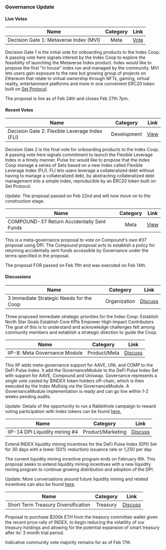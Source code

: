 ### Governance Update

#### Live Votes

| Name          | Category      | Link   |
| ------------- |:-------------:| :-----:|
| Decision Gate 1: Metaverse Index (MVI) | Meta | [Vote](https://app.boardroom.info/index/poll/Qmeaho3rEC8pM9t3FwhCQ86rdYtrpo2iDqHSxMcf2nu51Z) |

Decision Gate 1 is the initial vote for onboarding products to the Index Coop. A passing vote here signals interest by the Index Coop to explore the feasibility of launching the Metaverse Index product. Index would like to propose the first "in house" index run and managed by the community. MVI lets users gain exposure to the new but growing group of projects on Ethereum that relate to virtual ownership through NFTs, gaming, virtual reality, entertainment platforms and more in one convenient ERC20 token built on [Set Protocol](https://www.tokensets.com/).

The proposal is live as of Feb 24th and closes Feb 27th 7pm.


#### Recent Votes

| Name          | Category      | Link   |
| ------------- |:-------------:| :-----:|
| Decision Gate 2: Flexible Leverage Index (FLI) | Development | [View](https://app.boardroom.info/index/poll/QmQwQn4k324kMKPjsSX6ZEzjkkKWh1DNfAN2mQ3dd5aP1a) |

Decision Gate 2 is the final vote for onboarding products to the Index Coop. A passing vote here signals commitment to launch the Flexible Leverage Index in a timely manner. Pulse Inc would like to propose that the Index Coop manage a series of Sets based on a new Index called Flexible Leverage Index (FLI). FLI lets users leverage a collateralized debt without having to manage a collateralized debt, by abstracting collateralized debt management into a simple index, reproducible by an ERC20 token built on Set Protocol.

Update: The proposal passed on Feb 22nd and will now move on to the construction stage.


| Name          | Category      | Link   |
| ------------- |:-------------:| :-----:|
| COMPOUND-37 Return Accidentally Sent Funds | Meta | [View](https://app.boardroom.info/index/poll/QmYQk1KQNN7gcaDpvy7w6C9rEjVJSanWdRPfebRo1CMewa) |

This is a meta-governance proposal to vote on Compound's own #37 proposal using DPI. The Compound proposal acts to establish a policy for returning accidentally sent funds accessible by Governance under the terms specified in the proposal.

The proposal FOR passed on Feb 11th and was executed on Feb 14th.


#### Discussions

| Name          | Category      | Link   |
| ------------- |:-------------:| :-----:|
| 3 Immediate Strategic Needs for the Coop | Organization | [Discuss](https://gov.indexcoop.com/t/3-immediate-strategic-needs-for-the-coop/902/7) |

Three proposed immediate strategic priorities for the Index Coop:
Establish North Star Goals
Establish Core KPIs
Empower High-Impact Contributors
The goal of this is to understand and acknowledge challenges felt among community members and establish a strategic direction to guide the Coop.


| Name          | Category      | Link   |
| ------------- |:-------------:| :-----:|
| IIP-8: Meta Governance Module | Product/Meta | [Discuss](https://gov.indexcoop.com/t/iip-8-meta-governance-module/276) |

This IIP adds meta-governance support for AAVE, UNI, and COMP to the DeFi Pulse Index.
It add the GovernanceModule to the DeFi Pulse Index Set with support for AAVE, Compound and Uniswap. Governance represents a single vote casted by $INDEX token holders off-chain, which is then executed by the Index Multisig via the GovernanceModule. A GovernanceModule implementation is ready and can go live within 1-2 weeks pending audits.

Update: Details of the opportunity to run a Rabbithole campaign to reward voting participation with Index tokens can be found [here.](https://gov.indexcoop.com/t/rabbithole-campaign-for-index-coop-meta-governance/906)


| Name          | Category      | Link   |
| ------------- |:-------------:| :-----:|
| IIP-14 DPI Liquidity mining #4 | Product/Marketing | [Discuss](https://gov.indexcoop.com/t/iip-14-dpi-liquidity-mining-4/770) |

Extend INDEX liquidity mining incentives for the DeFi Pulse Index (DPI) Set for 30 days with a lower (50% reduction) issuance rate or 1,250 per day.

The current liquidity mining incentive program ends on February 6th. This proposal seeks to extend liquidity mining incentives with a new liquidity mining program to continue growing distribution and adoption of the DPI.

Update: More conversations around future liquidity mining and related incentives can also be found [here](https://gov.indexcoop.com/t/liquidity-mining-strategy-starter-for-10/893/6).


| Name          | Category      | Link   |
| ------------- |:-------------:| :-----:|
| Short Term Treasury Diversification | Treasury | [Discuss](https://gov.indexcoop.com/t/short-term-treasury-diversification/867) |

Proposal to purchase $200k ETH from the treasury committee wallet given the recent price rally of INDEX, to begin reducing the volatility of our treasury holdings and allowing for the potential expansion of smart treasury after its’ 3 month trial period.
 
Indicative community vote majority remains for as of Feb 17th
